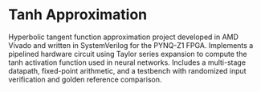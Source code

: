 # Tanh Approximation
Hyperbolic tangent function approximation project developed in AMD Vivado and written in SystemVerilog for the PYNQ-Z1 FPGA. Implements a pipelined hardware circuit using Taylor series expansion to compute the tanh activation function used in neural networks. Includes a multi-stage datapath, fixed-point arithmetic, and a testbench with randomized input verification and golden reference comparison.
